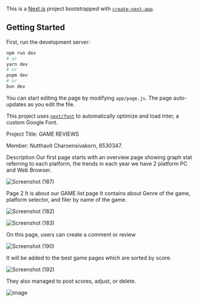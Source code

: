 This is a [Next.js](https://nextjs.org/) project bootstrapped with [`create-next-app`](https://github.com/vercel/next.js/tree/canary/packages/create-next-app).

## Getting Started

First, run the development server:

```bash
npm run dev
# or
yarn dev
# or
pnpm dev
# or
bun dev
```




You can start editing the page by modifying `app/page.js`. The page auto-updates as you edit the file.

This project uses [`next/font`](https://nextjs.org/docs/basic-features/font-optimization) to automatically optimize and load Inter, a custom Google Font.

 Project Title: GAME REVIEWS

Member: Nutthavit Charoensivakorn, 6530347.


Description
Our first page starts with an overview page showing graph stat referring to each platform, the trends in each year we have 2 platform PC and Web Browser.   


![Screenshot (187)](https://github.com/user-attachments/assets/3fb9997b-9028-47dd-8eb3-47f52eb2b6ec)

Page 2
It is about our GAME list page It contains about Genre of the game, platform selector, and filer by name of the game.

![Screenshot (182)](https://github.com/user-attachments/assets/97d42076-bd5f-4a2c-b540-cd2e3c661869)



![Screenshot (183)](https://github.com/user-attachments/assets/32a58480-6514-4bc1-8268-ee1bec1b6033)

On this page, users can create a comment or review 


![Screenshot (190)](https://github.com/user-attachments/assets/52e437ad-2ef7-4300-9106-223486050589)

It will be added to the best game pages which are sorted by score.



![Screenshot (192)](https://github.com/user-attachments/assets/fa8d4f28-2209-4eeb-80cb-5b6be5b9a1e9)

They also managed to post scores, adjust, or delete.

![image](https://github.com/user-attachments/assets/81162635-fb91-403d-8962-0f7f9041b770)






